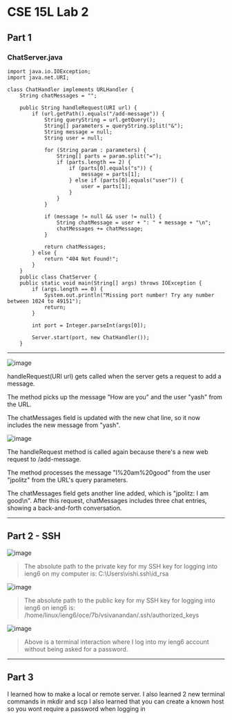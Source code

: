 # CSE 15L Lab 2

## Part 1 

### ChatServer.java


```
import java.io.IOException;
import java.net.URI;

class ChatHandler implements URLHandler {
    String chatMessages = "";

    public String handleRequest(URI url) {
        if (url.getPath().equals("/add-message")) {
            String queryString = url.getQuery();
            String[] parameters = queryString.split("&");
            String message = null;
            String user = null;

            for (String param : parameters) {
                String[] parts = param.split("=");
                if (parts.length == 2) {
                    if (parts[0].equals("s")) {
                        message = parts[1];
                    } else if (parts[0].equals("user")) {
                        user = parts[1];
                    }
                }
            }

            if (message != null && user != null) {
                String chatMessage = user + ": " + message + "\n";
                chatMessages += chatMessage;
            }

            return chatMessages;
        } else {
            return "404 Not Found!";
        }
    }
    public class ChatServer {
    public static void main(String[] args) throws IOException {
        if (args.length == 0) {
            System.out.println("Missing port number! Try any number between 1024 to 49151");
            return;
        }

        int port = Integer.parseInt(args[0]);

        Server.start(port, new ChatHandler());
    }

```

----
![image](https://github.com/Vishvannn/cse15l-lab-reports/assets/156368779/0c8ff130-5b56-49df-a0c8-cee2eab9aa09)

handleRequest(URI url) gets called when the server gets a request to add a message.

The method picks up the message "How are you" and the user "yash" from the URL.

The chatMessages field is updated with the new chat line, so it now includes the new message from "yash".

![image](https://github.com/Vishvannn/cse15l-lab-reports/assets/156368779/2c7c3263-d697-4b3d-a35d-9b936bc67379)

The handleRequest method is called again because there's a new web request to /add-message.

The method processes the message "I%20am%20good" from the user "jpolitz" from the URL's query parameters.

The chatMessages field gets another line added, which is "jpolitz: I am good\n". After this request, chatMessages includes three chat entries, showing a back-and-forth conversation.

----

## Part 2 - SSH

![image](https://github.com/Vishvannn/cse15l-lab-reports/assets/156368779/51d22fe2-d632-4251-8f8e-3d1c1715d29c)

> The absolute path to the private key for my SSH key for logging into ieng6 on my computer is: C:\Users\vishi\.ssh\id_rsa


![image](https://github.com/Vishvannn/cse15l-lab-reports/assets/156368779/a8527fc0-8dd8-4781-935c-fac814b575d6)

> The absolute path to the public key for my SSH key for logging into ieng6 on ieng6 is: /home/linux/ieng6/oce/7b/vsivanandan/.ssh/authorized_keys

![image](https://github.com/Vishvannn/cse15l-lab-reports/assets/156368779/25f21939-6f6d-43a6-91c9-c6d6c690a585)

> Above is a terminal interaction where I log into my ieng6 account without being asked for a password.

----

## Part 3 

I learned how to make a local or remote server.
I also learned 2 new terminal commands in mkdir and scp
I also learned that you can create a known host so you wont require a password when logging in



















